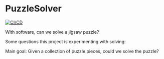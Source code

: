 # PuzzleSolver
[![CI/CD](https://github.com/samsmithnz/PuzzleSolver/actions/workflows/workflow.yml/badge.svg)](https://github.com/samsmithnz/PuzzleSolver/actions/workflows/workflow.yml)

With software, can we solve a jigsaw puzzle? 

Some questions this project is experimenting with solving:

Main goal: Given a collection of puzzle pieces, could we solve the puzzle? 
